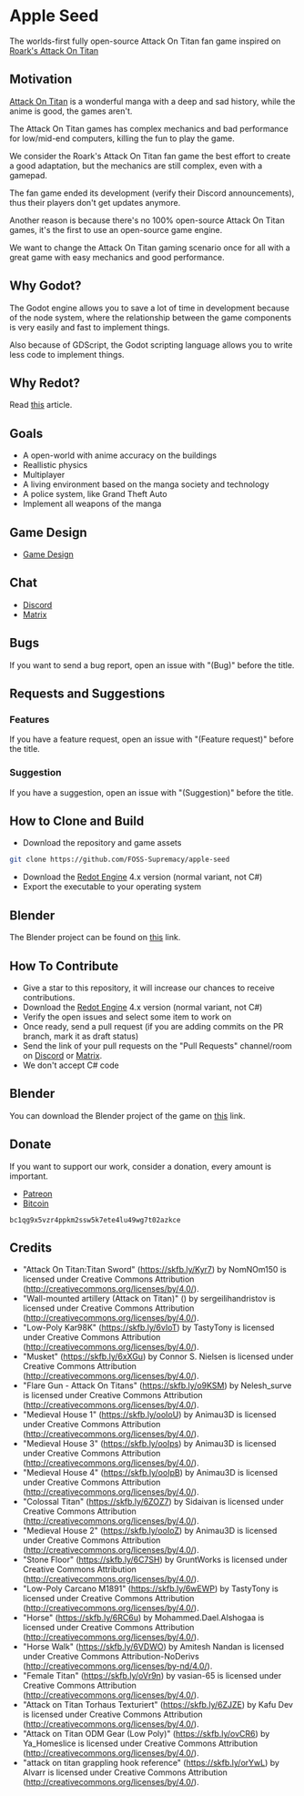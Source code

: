 # Apple Seed

The worlds-first fully open-source Attack On Titan fan game inspired on [Roark's Attack On Titan](https://roarkdev.itch.io/raot)

## Motivation

[Attack On Titan](https://en.wikipedia.org/wiki/Attack_on_Titan) is a wonderful manga with a deep and sad history, while the anime is good, the games aren't.

The Attack On Titan games has complex mechanics and bad performance for low/mid-end computers, killing the fun to play the game.

We consider the Roark's Attack On Titan fan game the best effort to create a good adaptation, but the mechanics are still complex, even with a gamepad.

The fan game ended its development (verify their Discord announcements), thus their players don't get updates anymore.

Another reason is because there's no 100% open-source Attack On Titan games, it's the first to use an open-source game engine.

We want to change the Attack On Titan gaming scenario once for all with a great game with easy mechanics and good performance.

## Why Godot?

The Godot engine allows you to save a lot of time in development because of the node system, where the relationship between the game components is very easily and fast to implement things.

Also because of GDScript, the Godot scripting language allows you to write less code to implement things.

## Why Redot?

Read [this](https://www.redotengine.org/blog/redot-why-we-forked) article.

## Goals

- A open-world with anime accuracy on the buildings
- Reallistic physics
- Multiplayer
- A living environment based on the manga society and technology
- A police system, like Grand Theft Auto
- Implement all weapons of the manga

## Game Design

- [Game Design](gdd.md)

## Chat

- [Discord](https://discord.gg/d9ca4U64H4)
- [Matrix](https://matrix.to/#/#foss-supremacy:matrix.org)

## Bugs

If you want to send a bug report, open an issue with "(Bug)" before the title.

## Requests and Suggestions

### Features

If you have a feature request, open an issue with "(Feature request)" before the title.

### Suggestion

If you have a suggestion, open an issue with "(Suggestion)" before the title.

## How to Clone and Build

- Download the repository and game assets

```sh
git clone https://github.com/FOSS-Supremacy/apple-seed
```

- Download the [Redot Engine](https://redotengine.org/) 4.x version (normal variant, not C#)
- Export the executable to your operating system

## Blender

The Blender project can be found on [this](https://drive.google.com/drive/folders/1Yh4z9pUjbT1AC8Mhw9G_g7e3z9DKUfWG?usp=drive_link) link.

## How To Contribute

- Give a star to this repository, it will increase our chances to receive contributions.
- Download the [Redot Engine](https://redotengine.org/) 4.x version (normal variant, not C#)
- Verify the open issues and select some item to work on
- Once ready, send a pull request (if you are adding commits on the PR branch, mark it as draft status)
- Send the link of your pull requests on the "Pull Requests" channel/room on [Discord](https://discord.gg/tk6Vnxv9Qt) or [Matrix](https://matrix.to/#/!vIwqjDewTZpciZqhEp:matrix.org?via=matrix.org).
- We don't accept C# code

## Blender

You can download the Blender project of the game on [this](https://drive.google.com/drive/folders/1jZBCqkpzXVJBxL5ivKAEt7b-HUksD-1X?usp=drive_link) link.


## Donate

If you want to support our work, consider a donation, every amount is important.

- [Patreon](https://www.patreon.com/foss_supremacy)
- [Bitcoin](https://bitcoin.org)

```
bc1qg9x5vzr4ppkm2ssw5k7ete4lu49wg7t02azkce
```

## Credits

- "Attack On Titan:Titan Sword" (https://skfb.ly/Kyr7) by NomNOm150 is licensed under Creative Commons Attribution (http://creativecommons.org/licenses/by/4.0/).
- "Wall-mounted artillery (Attack on Titan)" () by sergeilihandristov is licensed under Creative Commons Attribution (http://creativecommons.org/licenses/by/4.0/).
- "Low-Poly Kar98K" (https://skfb.ly/6vIoT) by TastyTony is licensed under Creative Commons Attribution (http://creativecommons.org/licenses/by/4.0/).
- "Musket" (https://skfb.ly/6xXGu) by Connor S. Nielsen is licensed under Creative Commons Attribution (http://creativecommons.org/licenses/by/4.0/).
- "Flare Gun - Attack On Titans" (https://skfb.ly/o9KSM) by Nelesh_surve is licensed under Creative Commons Attribution (http://creativecommons.org/licenses/by/4.0/).
- "Medieval House 1" (https://skfb.ly/ooIoU) by Animau3D is licensed under Creative Commons Attribution (http://creativecommons.org/licenses/by/4.0/).
- "Medieval House 3" (https://skfb.ly/ooIps) by Animau3D is licensed under Creative Commons Attribution (http://creativecommons.org/licenses/by/4.0/).
- "Medieval House 4" (https://skfb.ly/ooIpB) by Animau3D is licensed under Creative Commons Attribution (http://creativecommons.org/licenses/by/4.0/).
- "Colossal Titan" (https://skfb.ly/6ZOZ7) by Sidaivan is licensed under Creative Commons Attribution (http://creativecommons.org/licenses/by/4.0/).
- "Medieval House 2" (https://skfb.ly/ooIoZ) by Animau3D is licensed under Creative Commons Attribution (http://creativecommons.org/licenses/by/4.0/).
- "Stone Floor" (https://skfb.ly/6C7SH) by GruntWorks is licensed under Creative Commons Attribution (http://creativecommons.org/licenses/by/4.0/).
- "Low-Poly Carcano M1891" (https://skfb.ly/6wEWP) by TastyTony is licensed under Creative Commons Attribution (http://creativecommons.org/licenses/by/4.0/).
- "Horse" (https://skfb.ly/6RC6u) by Mohammed.Dael.Alshogaa is licensed under Creative Commons Attribution (http://creativecommons.org/licenses/by/4.0/).
- "Horse Walk" (https://skfb.ly/6VDWO) by Amitesh Nandan is licensed under Creative Commons Attribution-NoDerivs (http://creativecommons.org/licenses/by-nd/4.0/).
- "Female Titan" (https://skfb.ly/oVr9n) by vasian-65 is licensed under Creative Commons Attribution (http://creativecommons.org/licenses/by/4.0/).
- "Attack on Titan Torhaus Texturiert" (https://skfb.ly/6ZJZE) by Kafu Dev is licensed under Creative Commons Attribution (http://creativecommons.org/licenses/by/4.0/).
- "Attack on Titan ODM Gear (Low Poly)" (https://skfb.ly/ovCR6) by Ya_Homeslice is licensed under Creative Commons Attribution (http://creativecommons.org/licenses/by/4.0/).
- "attack on titan grappling hook reference" (https://skfb.ly/orYwL) by Alvarr is licensed under Creative Commons Attribution (http://creativecommons.org/licenses/by/4.0/).
